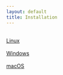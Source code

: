 ```yaml
---
layout: default
title: Installation
---
```


<div class="row">
  <div class="col-md-4">
    <a class="btn btn-default btn-block" href="/install/linux.html" role="button">
      <i class="fa fa-5x fa-linux" aria-hidden="true"></i><br>
      Linux
    </a>
  </div>
  <div class="col-md-4">
    <a class="btn btn-default btn-block" href="/install/windows.html" role="button">
      <i class="fa fa-5x fa-windows" aria-hidden="true"></i><br>
      Windows
    </a>
  </div>
  <div class="col-md-4">
    <a class="btn btn-default btn-block" href="/install/macos.html" role="button">
      <i class="fa fa-5x fa-apple" aria-hidden="true"></i><br>
      macOS
    </a>
  </div>
</div>
